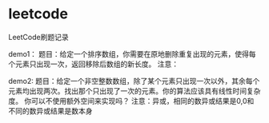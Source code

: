 # leetcode
LeetCode刷题记录

demo1：
题目：给定一个排序数组，你需要在原地删除重复出现的元素，使得每个元素只出现一次，返回移除后数组的新长度。
注意：

demo2:
题目：给定一个非空整数数组，除了某个元素只出现一次以外，其余每个元素均出现两次。找出那个只出现了一次的元素。你的算法应该具有线性时间复杂度。 你可以不使用额外空间来实现吗？
注意：异或，相同的数异或结果是0,0和不同的数异或结果是数本身

